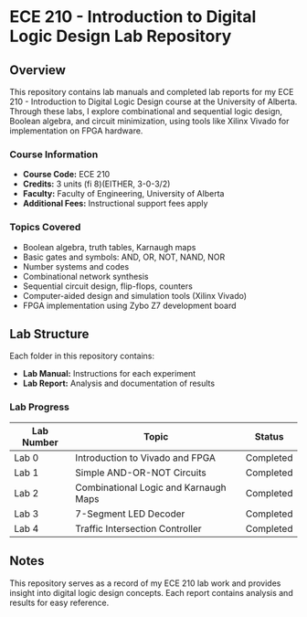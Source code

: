 # ECE 210 - Introduction to Digital Logic Design Lab Repository

## Overview
This repository contains lab manuals and completed lab reports for my ECE 210 - Introduction to Digital Logic Design course at the University of Alberta. Through these labs, I explore combinational and sequential logic design, Boolean algebra, and circuit minimization, using tools like Xilinx Vivado for implementation on FPGA hardware.

### Course Information
- **Course Code:** ECE 210
- **Credits:** 3 units (fi 8)(EITHER, 3-0-3/2)
- **Faculty:** Faculty of Engineering, University of Alberta
- **Additional Fees:** Instructional support fees apply

### Topics Covered
- Boolean algebra, truth tables, Karnaugh maps
- Basic gates and symbols: AND, OR, NOT, NAND, NOR
- Number systems and codes
- Combinational network synthesis
- Sequential circuit design, flip-flops, counters
- Computer-aided design and simulation tools (Xilinx Vivado)
- FPGA implementation using Zybo Z7 development board

## Lab Structure
Each folder in this repository contains:
- **Lab Manual:** Instructions for each experiment
- **Lab Report:** Analysis and documentation of results

### Lab Progress
| Lab Number | Topic                                   | Status       |
|------------|-----------------------------------------|--------------|
| Lab 0      | Introduction to Vivado and FPGA         | Completed    |
| Lab 1      | Simple AND-OR-NOT Circuits              | Completed    |
| Lab 2      | Combinational Logic and Karnaugh Maps   | Completed    |
| Lab 3      | 7-Segment LED Decoder                   | Completed    |
| Lab 4      | Traffic Intersection Controller         | Completed    |

## Notes
This repository serves as a record of my ECE 210 lab work and provides insight into digital logic design concepts. Each report contains analysis and results for easy reference.
